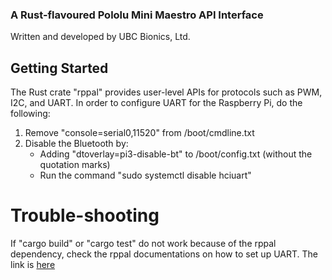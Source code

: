 ### A Rust-flavoured Pololu Mini Maestro API Interface
Written and developed by UBC Bionics, Ltd.

## Getting Started
The Rust crate "rppal" provides user-level APIs for protocols such as PWM, I2C, and UART.
In order to configure UART for the Raspberry Pi, do the following:
1. Remove "console=serial0,11520" from /boot/cmdline.txt
2. Disable the Bluetooth by:
	* Adding "dtoverlay=pi3-disable-bt" to /boot/config.txt (without the quotation marks)
	* Run the command "sudo systemctl disable hciuart"

# Trouble-shooting
If "cargo build" or "cargo test" do not work because of the rppal dependency, check the rppal documentations on how to set up UART.
The link is [here][1]

[1]: https://docs.rs/rppal/0.11.3/rppal/uart/index.html
